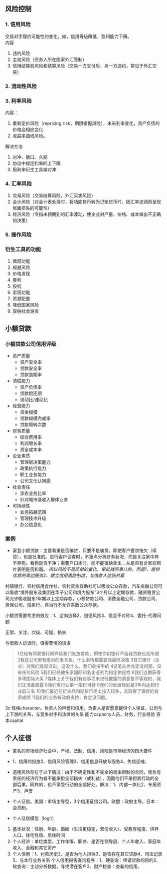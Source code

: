 
## 风险控制

### 1. 信用风险
交易对手履约可能性的变化。如，信用等级降低，盈利能力下降。  
内容
1. 违约风险
2. 主权风险（债务人所在国家外汇管制）
3. 信用结算前风险和结算风险（交易一方支付后，另一方违约，常见于外汇交易）


### 2. 流动性风险

### 3. 利率风险
内容：
1. 重新定价风险（repricing risk，期限错配风险），未来利率变化，资产负债的价格会相应变化
2. 收益率曲线风险。


解决方法
1. 对冲、敞口、久期
2. 协议中规定利率的上下限
3. 用利率衍生工具做对冲


### 4. 汇率风险
1. 交易风险（交易结算风险，外汇买卖风险）
2. 会计风险（对会计表处理时，将功能货币转为记账货币时，因汇率波动而呈现账面损失的可能性）
3. 经济风险（专指未预期到的汇率波动，使企业对产量、价格、成本做出不正确的决策）

### 5. 操作风险


### 衍生工具的功能
1. 微观功能
  1. 规避风险
  2. 价格发现
  3. 套利
  4. 投机
2. 宏观功能
  1. 资源配置
  2. 降低国家风险
  3. 容纳社会游资


## 小额贷款
### 小额贷款公司信用评级
- 资产质量
    - 资产安全率
    - 贷款安全率
    - 贷款逾期率
- 清偿能力
    - 资产负债率
    -  贷款偿还期
    - 流动比/速动比
- 经营能力
    - 资金规模
    - 贷款规模完成率
    - 贷款周转次数
- 财务质量
    - 综合费用率
    - 利润增长率
    - 资金成本率
- 企业素质
    - 管理层决策能力
    - 政策执行能力
    - 职工业务能力
    - 公司文化认同感
- 社会责任
    - 涉农业务比率
    - 针对城市低收入群体业务
- 可持续性
    - 业务拓展范围
    - 管理技术升级
    - 办公信息化

### 案例
- 富登小额贷款：主要看重是否骗贷，只要不是骗贷，即使客户要求拖欠（续贷），也是批准的。进行客户调查时，不重点分析财务状况，而是关注家中养不养狗，看狗是否干净；需要户口本时，能不能很快拿出；从是否有合家欢照片表明是否和谐。
*所以风险不是简单的量化、审批就完事儿的，而是1、提供优质的周边服务2、建立信用激励制度，与借款人达到共赢*

村镇银行、农村信用合作社、农村资金互助社可以吸收公众存款，汽车金融公司可以吸收“境外股东及集团在华子公司和境内股东”3个月以上定期存款，融资租赁公司允许吸收股东1年期以上定期存款，小额贷款公司、消费金融公司、贷款公司、担保公司、拍卖行、典当行不允许系数公众存款。

小额贷需要考虑的效应：1、逆向选择2、道德风险3、信息不对称4、委托-代理问题

正常、关注、次级、可疑、损失

与借款人访谈时，值得警惕的话语
>1已经有两家银行同样给我们发放贷款，即使你们银行不给我贷款也无所谓
2我在公司里有绝对的发言权，什么事情都需要我最终决策
3其它银行（企业）对我们提起诉讼，这没什么，我们会摆平的
4这笔业务肯定没问题，没有任何风险
5我们已经被多家国际知名企业列为指定供应商
6我们近期获得多项国际大奖
7媒体上关于我们有些事项未进行披露的消息是不客观的，我们正准备披露
8我们离行业第一指日可待
9我们的发展规划是3年内达到行业前三名
10我们最近在衍生品和期货市场上投入较多，且取得了很好的投资成绩
11我们的业务有政府支持，肯定没问题。

3c 性格character。负责人的声誉和信用，负责人是否愿意提供个人保证，公司与上下游的关系，与竞争对手和法律的关系
能力capacity人员，财务，行业经验
资本capital

## 个人征信
- 匿名的市场经济社会中，产权、法制、信用、风险是市场经济的四大要件

- 1、信用的投放2、信用风险管理3、信用信息开放与服务4、失信惩戒、

- 道德风险存在于以下情况：由于不确定性和不完全的或由限制的合同，使负有责任的经济行为者不能承担全部损失（或利益），因而他们不承担其行动的全部后果，同样的，也不享受行动的全部好处。解决：1、内部一体化2、专用资产3、声誉

- 个人征信。美国：市场主导型，3个信用征信公司。欧盟：政府主导。日本：会员制。

- 个人征信模型（logit）
1. 基本状况：性别、年龄、婚姻（生活更稳定，双份收入）、受教育程度、供养人口、住宅性质、居住时间
2. 个人经济：单位类型、工作年限、职务、是否在领导层、个人年收入、家庭年收入、金融和其它资产
3. 个人信用：1、付款历史2、是否为他人担保3、是否存在其它贷款4、司法记录5、与本行业务关系
个人信用报告查询程序：1、硬查询：申请贷款的目的2、软查询：主动分析数据，寻找潜在客户3、财产检查：查新的信用。
